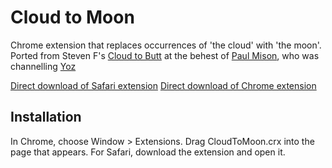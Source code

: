Cloud to Moon
=============

Chrome extension that replaces occurrences of 'the cloud' with 'the moon'. Ported from Steven F's [Cloud to Butt](https://github.com/panicsteve/cloud-to-butt/) at the behest of [Paul Mison](https://twitter.com/blech/status/311644070273490945), who was channelling [Yoz]()

[Direct download of Safari extension](https://github.com/benward/cloud-to-moon/blob/master/CloudToMoon.crx?raw=true)
[Direct download of Chrome extension](https://github.com/benward/cloud-to-moon/blob/master/CloudToMoon.safariext?raw=true)

Installation
------------

In Chrome, choose Window > Extensions.  Drag CloudToMoon.crx into the page that appears.
For Safari, download the extension and open it.